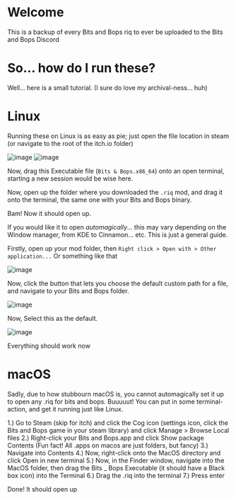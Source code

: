 # Welcome
This is a backup of every Bits and Bops riq to ever be uploaded to the Bits and Bops Discord

# So... how do I run these?

Well... here is a small tutorial. (I sure do love my archival-ness... huh)

# Linux

Running these on Linux is as easy as pie; just open the file location in steam (or navigate to the root of the itch.io folder)

![image](https://github.com/Rodmatronic/bits-and-bops-riqs/assets/105672808/c05af6e0-0f6f-403d-a3f3-6ad518f84efc)
![image](https://github.com/Rodmatronic/bits-and-bops-riqs/assets/105672808/272f8696-3f66-468e-a823-dd816629ea11)

Now, drag this Executable file (`Bits & Bops.x86_64`) onto an open terminal, starting a new session would be wise here.

Now, open up the folder where you downloaded the `.riq` mod, and drag it onto the terminal, the same one with your Bits and Bops binary.

Bam! Now it should open up.

If you would like it to open *automagically*... this may vary depending on the Window manager, from KDE to Cinnamon... etc. This is just a general guide.

Firstly, open up your mod folder, then `Right click > Open with > Other application...` Or something like that

![image](https://github.com/Rodmatronic/bits-and-bops-riqs/assets/105672808/720498d9-3008-4d9d-b5c4-3bb735209f5d)

Now, click the button that lets you choose the default custom path for a file, and navigate to your Bits and Bops folder.

![image](https://github.com/Rodmatronic/bits-and-bops-riqs/assets/105672808/4e1ff519-c7dc-426c-a8e1-abc6376390b0)

Now, Select this as the default.

![image](https://github.com/Rodmatronic/bits-and-bops-riqs/assets/105672808/37de71cc-2dce-42f1-9322-8b81dfa0d04c)

Everything should work now

# macOS

Sadly, due to how stubbourn macOS is, you cannot automagically set it up to open any .riq for bits and bops. Buuuuut!
You can put in some terminal-action, and get it running just like Linux.

1.) Go to Steam (skip for itch) and click the Cog icon (settings icon, click the Bits and Bops game in your steam library) and click Manage > Browse Local files
2.) Right-click your Bits and Bops.app and click Show package Contents (Fun fact! All .apps on macos are just folders, but fancy)
3.) Navigate into Contents
4.) Now, right-click onto the MacOS directory and click Open in new terminal
5.) Now, in the Finder window, navigate into the MacOS folder, then drag the Bits _ Bops Executable (it should have a Black box icon) into the Terminal
6.) Drag the .riq into the terminal
7.) Press enter 

Done! It should open up
